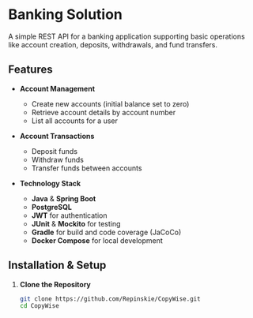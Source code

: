 # Banking Solution

A simple REST API for a banking application supporting basic operations like account creation, deposits, withdrawals, and fund transfers.

## Features

- **Account Management**
  - Create new accounts (initial balance set to zero)
  - Retrieve account details by account number
  - List all accounts for a user

- **Account Transactions**
  - Deposit funds
  - Withdraw funds
  - Transfer funds between accounts

- **Technology Stack**
  - **Java** & **Spring Boot**
  - **PostgreSQL**
  - **JWT** for authentication
  - **JUnit** & **Mockito** for testing
  - **Gradle** for build and code coverage (JaCoCo)
  - **Docker Compose** for local development

## Installation & Setup

1. **Clone the Repository**
   ```bash
   git clone https://github.com/Repinskie/CopyWise.git
   cd CopyWise
